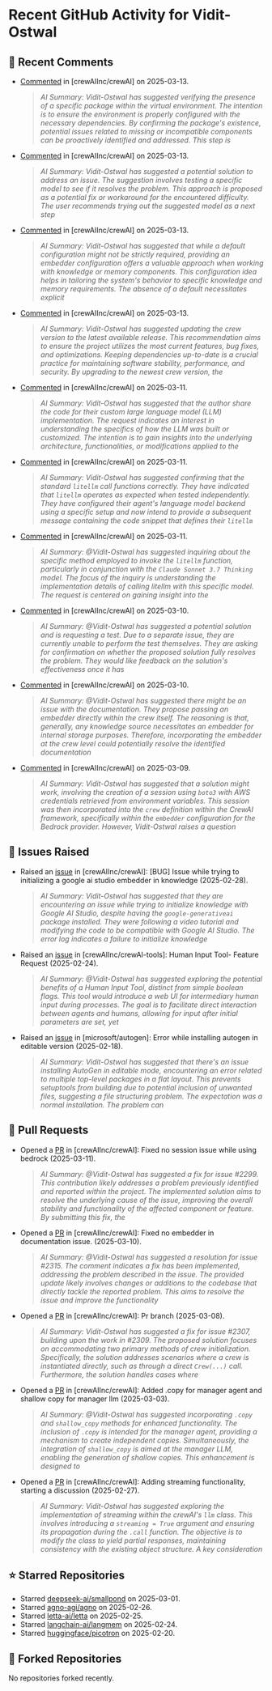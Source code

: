 # Recent GitHub Activity for Vidit-Ostwal

## 💬 Recent Comments
- [Commented](https://github.com/crewAIInc/crewAI/issues/2361#issuecomment-2721608961) in [crewAIInc/crewAI] on 2025-03-13.
  > *AI Summary: Vidit-Ostwal has suggested verifying the presence of a specific package within the virtual environment. The intention is to ensure the environment is properly configured with the necessary dependencies. By confirming the package's existence, potential issues related to missing or incompatible components can be proactively identified and addressed. This step is*
- [Commented](https://github.com/crewAIInc/crewAI/issues/2358#issuecomment-2720931279) in [crewAIInc/crewAI] on 2025-03-13.
  > *AI Summary: Vidit-Ostwal has suggested a potential solution to address an issue. The suggestion involves testing a specific model to see if it resolves the problem. This approach is proposed as a potential fix or workaround for the encountered difficulty. The user recommends trying out the suggested model as a next step*
- [Commented](https://github.com/crewAIInc/crewAI/pull/2317#issuecomment-2720071374) in [crewAIInc/crewAI] on 2025-03-13.
  > *AI Summary: Vidit-Ostwal has suggested that while a default configuration might not be strictly required, providing an embedder configuration offers a valuable approach when working with knowledge or memory components. This configuration idea helps in tailoring the system's behavior to specific knowledge and memory requirements. The absence of a default necessitates explicit*
- [Commented](https://github.com/crewAIInc/crewAI/issues/2353#issuecomment-2719728243) in [crewAIInc/crewAI] on 2025-03-13.
  > *AI Summary: Vidit-Ostwal has suggested updating the crew version to the latest available release. This recommendation aims to ensure the project utilizes the most current features, bug fixes, and optimizations. Keeping dependencies up-to-date is a crucial practice for maintaining software stability, performance, and security. By upgrading to the newest crew version, the*
- [Commented](https://github.com/crewAIInc/crewAI/issues/2333#issuecomment-2713871910) in [crewAIInc/crewAI] on 2025-03-11.
  > *AI Summary: Vidit-Ostwal has suggested that the author share the code for their custom large language model (LLM) implementation. The request indicates an interest in understanding the specifics of how the LLM was built or customized. The intention is to gain insights into the underlying architecture, functionalities, or modifications applied to the*
- [Commented](https://github.com/crewAIInc/crewAI/issues/2323#issuecomment-2712558515) in [crewAIInc/crewAI] on 2025-03-11.
  > *AI Summary: Vidit-Ostwal has suggested confirming that the standard `litellm` call functions correctly. They have indicated that `litellm` operates as expected when tested independently. They have configured their agent's language model backend using a specific setup and now intend to provide a subsequent message containing the code snippet that defines their `litellm`*
- [Commented](https://github.com/crewAIInc/crewAI/issues/2323#issuecomment-2712545138) in [crewAIInc/crewAI] on 2025-03-11.
  > *AI Summary: @Vidit-Ostwal has suggested inquiring about the specific method employed to invoke the `litellm` function, particularly in conjunction with the `Claude Sonnet 3.7 Thinking` model. The focus of the inquiry is understanding the implementation details of calling litellm with this specific model. The request is centered on gaining insight into the*
- [Commented](https://github.com/crewAIInc/crewAI/issues/2315#issuecomment-2711305609) in [crewAIInc/crewAI] on 2025-03-10.
  > *AI Summary: @Vidit-Ostwal has suggested a potential solution and is requesting a test. Due to a separate issue, they are currently unable to perform the test themselves. They are asking for confirmation on whether the proposed solution fully resolves the problem. They would like feedback on the solution's effectiveness once it has*
- [Commented](https://github.com/crewAIInc/crewAI/issues/2315#issuecomment-2711290893) in [crewAIInc/crewAI] on 2025-03-10.
  > *AI Summary: @Vidit-Ostwal has suggested there might be an issue with the documentation. They propose passing an embedder directly within the crew itself. The reasoning is that, generally, any knowledge source necessitates an embedder for internal storage purposes. Therefore, incorporating the embedder at the crew level could potentially resolve the identified documentation*
- [Commented](https://github.com/crewAIInc/crewAI/issues/2299#issuecomment-2708734819) in [crewAIInc/crewAI] on 2025-03-09.
  > *AI Summary: Vidit-Ostwal has suggested that a solution might work, involving the creation of a session using `boto3` with AWS credentials retrieved from environment variables. This session was then incorporated into the `crew` definition within the CrewAI framework, specifically within the `embedder` configuration for the Bedrock provider. However, Vidit-Ostwal raises a question*

## 🐛 Issues Raised
- Raised an [issue](https://github.com/crewAIInc/crewAI/issues/2255) in [crewAIInc/crewAI]: [BUG] Issue while trying to initializing a google ai studio embedder in knowledge (2025-02-28).
  > *AI Summary: Vidit-Ostwal has suggested that they are encountering an issue while trying to initialize knowledge with Google AI Studio, despite having the `google-generativeai` package installed. They were following a video tutorial and modifying the code to be compatible with Google AI Studio. The error log indicates a failure to initialize knowledge*
- Raised an [issue](https://github.com/crewAIInc/crewAI-tools/issues/223) in [crewAIInc/crewAI-tools]: Human Input Tool- Feature Request (2025-02-24).
  > *AI Summary: @Vidit-Ostwal has suggested exploring the potential benefits of a Human Input Tool, distinct from simple boolean flags. This tool would introduce a web UI for intermediary human input during processes. The goal is to facilitate direct interaction between agents and humans, allowing for input after initial parameters are set, yet*
- Raised an [issue](https://github.com/microsoft/autogen/issues/5591) in [microsoft/autogen]: Error while installing autogen in editable version (2025-02-18).
  > *AI Summary: Vidit-Ostwal has suggested that there's an issue installing AutoGen in editable mode, encountering an error related to multiple top-level packages in a flat layout. This prevents setuptools from building due to potential inclusion of unwanted files, suggesting a file structuring problem. The expectation was a normal installation. The problem can*

## 🚀 Pull Requests
- Opened a [PR](https://github.com/crewAIInc/crewAI/pull/2337) in [crewAIInc/crewAI]: Fixed no session issue while using bedrock (2025-03-11).
  > *AI Summary: @Vidit-Ostwal has suggested a fix for issue #2299. This contribution likely addresses a problem previously identified and reported within the project. The implemented solution aims to resolve the underlying cause of the issue, improving the overall stability and functionality of the affected component or feature. By submitting this fix, the*
- Opened a [PR](https://github.com/crewAIInc/crewAI/pull/2317) in [crewAIInc/crewAI]: Fixed no embedder in documentation issue. (2025-03-10).
  > *AI Summary: @Vidit-Ostwal has suggested a resolution for issue #2315. The comment indicates a fix has been implemented, addressing the problem described in the issue. The provided update likely involves changes or additions to the codebase that directly tackle the reported problem. This aims to resolve the issue and improve the functionality*
- Opened a [PR](https://github.com/crewAIInc/crewAI/pull/2312) in [crewAIInc/crewAI]: Pr branch (2025-03-08).
  > *AI Summary: Vidit-Ostwal has suggested a fix for issue #2307, building upon the work in #2309. The proposed solution focuses on accommodating two primary methods of crew initialization. Specifically, the solution addresses scenarios where a crew is instantiated directly, such as through a direct `Crew(...)` call. Furthermore, the solution handles cases where*
- Opened a [PR](https://github.com/crewAIInc/crewAI/pull/2265) in [crewAIInc/crewAI]: Added .copy for manager agent and shallow copy for manager llm (2025-03-03).
  > *AI Summary: @Vidit-Ostwal has suggested incorporating `.copy` and `shallow_copy` methods for enhanced functionality. The inclusion of `.copy` is intended for the manager agent, providing a mechanism to create independent copies. Simultaneously, the integration of `shallow_copy` is aimed at the manager LLM, enabling the generation of shallow copies. This enhancement is designed to*
- Opened a [PR](https://github.com/crewAIInc/crewAI/pull/2247) in [crewAIInc/crewAI]: Adding streaming functionality, starting a discussion (2025-02-27).
  > *AI Summary: Vidit-Ostwal has suggested exploring the implementation of streaming within the crewAI's `llm` class. This involves introducing a `streaming = True` argument and ensuring its propagation during the `.call` function. The objective is to modify the class to yield partial responses, maintaining consistency with the existing object structure. A key consideration*

## ⭐ Starred Repositories
- Starred [deepseek-ai/smallpond](https://github.com/deepseek-ai/smallpond) on 2025-03-01.
- Starred [agno-agi/agno](https://github.com/agno-agi/agno) on 2025-02-26.
- Starred [letta-ai/letta](https://github.com/letta-ai/letta) on 2025-02-25.
- Starred [langchain-ai/langmem](https://github.com/langchain-ai/langmem) on 2025-02-24.
- Starred [huggingface/picotron](https://github.com/huggingface/picotron) on 2025-02-20.

## 🍴 Forked Repositories
No repositories forked recently.
